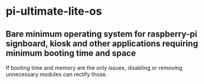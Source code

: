 # pi-ultimate-lite-os
## Bare minimum operating system for raspberry-pi signboard, kiosk and other applications requiring minimum booting time and space
If booting time and memory are the only issues,  disabling or removing unnecessary modules can rectify those.
